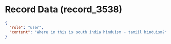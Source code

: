 # Record Data (record_3538)

```json
{
  "role": "user",
  "content": "Where in this is south india hinduism - tamiil hinduism?\n"
}
```
